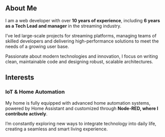 ## About Me
I am a web developer with over **10 years of experience**, including **6 years as a Tech Lead and manager** in the streaming industry. 

I’ve led large-scale projects for streaming platforms, managing teams of skilled developers and delivering high-performance solutions to meet the needs of a growing user base. 

Passionate about modern technologies and innovation, I focus on writing clean, maintainable code and designing robust, scalable architectures.

## Interests

### IoT & Home Automation

My home is fully equipped with advanced home automation systems, powered by Home Assistant and customized through **Node-RED, where I contribute actively**. 

I’m constantly exploring new ways to integrate technology into daily life, creating a seamless and smart living experience.
